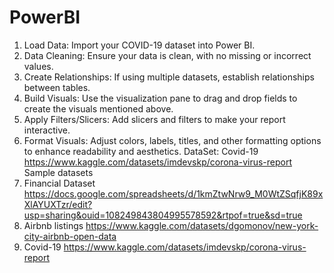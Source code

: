 # PowerBI

1. Load Data: Import your COVID-19 dataset into Power BI.
2. Data Cleaning: Ensure your data is clean, with no missing or incorrect values.
3. Create Relationships: If using multiple datasets, establish relationships between tables.
4. Build Visuals: Use the visualization pane to drag and drop fields to create the visuals mentioned above.
5. Apply Filters/Slicers: Add slicers and filters to make your report interactive.
6. Format Visuals: Adjust colors, labels, titles, and other formatting options to enhance readability and aesthetics.
DataSet:
 Covid-19
https://www.kaggle.com/datasets/imdevskp/corona-virus-report
Sample datasets
1. Financial Dataset
https://docs.google.com/spreadsheets/d/1kmZtwNrw9_M0WtZSqfjK89xXlAYUXTzr/edit?usp=sharing&ouid=108249843804995578592&rtpof=true&sd=true
2. Airbnb listings
https://www.kaggle.com/datasets/dgomonov/new-york-city-airbnb-open-data
3. Covid-19
https://www.kaggle.com/datasets/imdevskp/corona-virus-report
